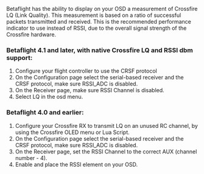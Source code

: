 Betaflight has the ability to display on your OSD a measurement of Crossfire LQ (Link Quality).  This measurement is based on a ratio of successful packets transmitted and received.  This is the recommended performance indicator to use instead of RSSI, due to the overall signal strength of the Crossfire hardware.

### Betaflight  4.1 and later, with native Crossfire LQ and RSSI dbm support:

1. Configure your flight controller to use the CRSF protocol
2. On the Configuration page select the serial-based receiver and the CRSF protocol, make sure RSSI_ADC is disabled.
3. On the Receiver page, make sure RSSI Channel is disabled.
3. Select LQ in the osd menu.

### Betaflight 4.0 and earlier:

1. Configure your Crossfire RX to transmit LQ on an unused RC channel, by using the Crossfire OLED menu or Lua Script.
2. On the Configuration page select the serial-based receiver and the CRSF protocol, make sure RSSI_ADC is disabled.
3. On the Receiver page, set the RSSI Channel to the correct AUX (channel number - 4).
4. Enable and place the RSSI element on your OSD.